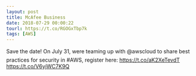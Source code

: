 ```yaml
---
layout: post
title: McAfee Business
date: 2018-07-29 00:00:22
tourl: https://t.co/RGOGxTbp7k
tags: [AWS]
---
```

Save the date! On July 31, were teaming up with @awscloud to share best practices for security in #AWS, register here: https://t.co/aK2XeTevdT https://t.co/V6yjWC7K9Q